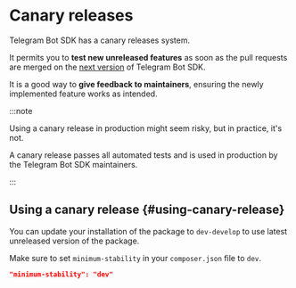 # Canary releases

Telegram Bot SDK has a canary releases system.

It permits you to **test new unreleased features** as soon as the pull requests are merged on the [next version](./7-release-process.md#next-version) of Telegram Bot SDK.

It is a good way to **give feedback to maintainers**, ensuring the newly implemented feature works as intended.

:::note

Using a canary release in production might seem risky, but in practice, it's not.

A canary release passes all automated tests and is used in production by the Telegram Bot SDK maintainers.

:::

## Using a canary release {#using-canary-release}

You can update your installation of the package to `dev-develop` to use latest unreleased version of the package.

Make sure to set `minimum-stability` in your `composer.json` file to `dev`.

```json title="composer.json"
"minimum-stability": "dev"
```
